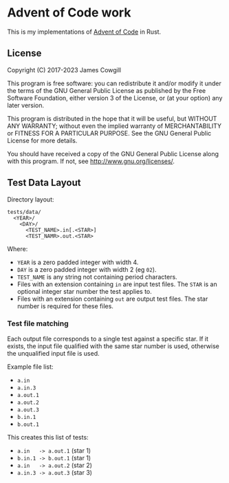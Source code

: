 # Advent of Code work
This is my implementations of [Advent of Code](https://adventofcode.com/) in
Rust.

## License
Copyright (C) 2017-2023 James Cowgill

This program is free software: you can redistribute it and/or modify
it under the terms of the GNU General Public License as published by
the Free Software Foundation, either version 3 of the License, or
(at your option) any later version.

This program is distributed in the hope that it will be useful,
but WITHOUT ANY WARRANTY; without even the implied warranty of
MERCHANTABILITY or FITNESS FOR A PARTICULAR PURPOSE.  See the
GNU General Public License for more details.

You should have received a copy of the GNU General Public License
along with this program.  If not, see <http://www.gnu.org/licenses/>.

## Test Data Layout
Directory layout:
```
tests/data/
  <YEAR>/
    <DAY>/
      <TEST_NAME>.in[.<STAR>]
      <TEST_NAMR>.out.<STAR>
```

Where:
- `YEAR` is a zero padded integer with width 4.
- `DAY` is a zero padded integer with width 2 (eg `02`).
- `TEST_NAME` is any string not containing period characters.
- Files with an extension containing `in` are input test files. The
  `STAR` is an optional integer star number the test applies to.
- Files with an extension containing `out` are output test files. The
  star number is required for these files.

### Test file matching
Each output file corresponds to a single test against a specific
star. If it exists, the input file qualified with the same star number
is used, otherwise the unqualified input file is used.

Example file list:
- `a.in`
- `a.in.3`
- `a.out.1`
- `a.out.2`
- `a.out.3`
- `b.in.1`
- `b.out.1`

This creates this list of tests:
- `a.in   -> a.out.1` (star 1)
- `b.in.1 -> b.out.1` (star 1)
- `a.in   -> a.out.2` (star 2)
- `a.in.3 -> a.out.3` (star 3)

